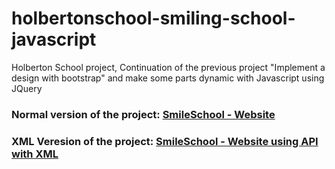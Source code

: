 # holbertonschool-smiling-school-javascript
Holberton School project, Continuation of the previous project "Implement a design with bootstrap" and make some parts dynamic with Javascript using JQuery

### Normal version of the project: **[SmileSchool - Website](https://wardencode.github.io/holbertonschool-smiling-school-javascript/homepage.html)**

### XML Veresion of the project: **[SmileSchool - Website using API with XML](https://wardencode.github.io/holbertonschool-smiling-school-javascript/xml-homepage.html)**
